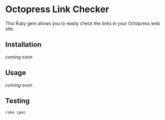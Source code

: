 # Octopress Link Checker

This Ruby gem allows you to easily check the links in your Octopress web site.

## Installation

*coming soon*

## Usage

*coming soon*

## Testing

````rake spec````